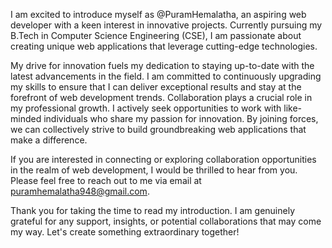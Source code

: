 I am excited to introduce myself as @PuramHemalatha, an aspiring web developer with a keen interest in innovative projects. Currently pursuing my B.Tech in Computer Science Engineering (CSE), I am passionate about creating unique web applications that leverage cutting-edge technologies.

My drive for innovation fuels my dedication to staying up-to-date with the latest advancements in the field. I am committed to continuously upgrading my skills to ensure that I can deliver exceptional results and stay at the forefront of web development trends.
Collaboration plays a crucial role in my professional growth. I actively seek opportunities to work with like-minded individuals who share my passion for innovation. By joining forces, we can collectively strive to build groundbreaking web applications that make a difference.

If you are interested in connecting or exploring collaboration opportunities in the realm of web development, I would be thrilled to hear from you. Please feel free to reach out to me via email at puramhemalatha948@gmail.com.

Thank you for taking the time to read my introduction. I am genuinely grateful for any support, insights, or potential collaborations that may come my way. Let's create something extraordinary together!
